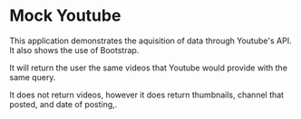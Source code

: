 # Mock Youtube 

This application demonstrates the aquisition of data through Youtube's API. It also shows the use of Bootstrap.

It will return the user the same videos that Youtube would provide with the same query.

It does not return videos, however it does return thumbnails, channel that posted, and date of posting,.

